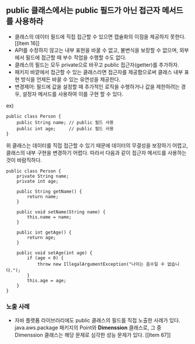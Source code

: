 ## public 클래스에서는 public 필드가 아닌 접근자 메서드를 사용하라

- 클래스의 데이터 필드에 직접 접근할 수 있으면 캡슐화의 이점을 제공하지 못한다. [[Item 16]]
- API를 수정하지 않고는 내부 표현을 바꿀 수 없고, 불변식을 보장할 수 없으며, 외부에서 필드에 접근할 때 부수 작업을 수행할 수도 없다.
- 클래스의 필드는 모두 private으로 바꾸고 public 접근자(getter)를 추가하자.
- 패키지 바깥에서 접근할 수 있는 클래스라면 접근자를 제공함으로써 클래스 내부 표현 방식을 언제든 바꿀 수 있는 유연성을 제공한다.
- 변경제어: 필드에 값을 설정할 때 추가적인 로직을 수행하거나 값을 제한하려는 경우, 설정자 메서드를 사용하여 이를 구현 할 수 있다.

ex)
```
public class Person {
    public String name; // public 필드 사용
    public int age;     // public 필드 사용
}
```

위 클래스는 데이터를 직접 접근할 수 있기 때문에 데이터의 무결성을 보장하기 어렵고, 클래스의 내부 구현을 변경하기 어렵다. 따라서 다음과 같이 접근자 메서드를 사용하는 것이 바람직하다.

```
public class Person {
    private String name;
    private int age;

    public String getName() {
        return name;
    }

    public void setName(String name) {
        this.name = name;
    }

    public int getAge() {
        return age;
    }

    public void setAge(int age) {
        if (age < 0) {
            throw new IllegalArgumentException("나이는 음수일 수 없습니다.");
        }
        this.age = age;
    }
}
```

### 노출 사례
- 자바 플랫폼 라이브러리에도 public 클래스의 필드를 직접 노출한 사례가 있다.
  java.aws.package 패키지의 Point와 **Dimenssion** 클래스로, 그 중 Dimenssion 클래스는 해당 문제로 심각한 성능 문제가 있다. [[Item 67]]
  